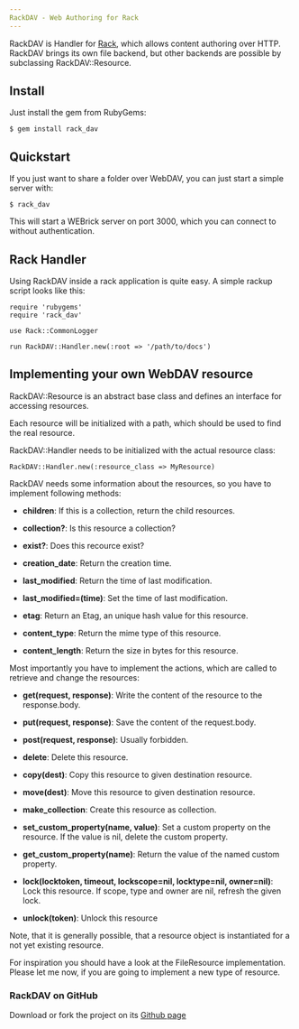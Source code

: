 ```yaml
---
RackDAV - Web Authoring for Rack
---
```


RackDAV is Handler for [Rack][1], which allows content authoring over
HTTP. RackDAV brings its own file backend, but other backends are
possible by subclassing RackDAV::Resource.

## Install

Just install the gem from RubyGems:

    $ gem install rack_dav

## Quickstart

If you just want to share a folder over WebDAV, you can just start a
simple server with:

    $ rack_dav

This will start a WEBrick server on port 3000, which you can connect
to without authentication.

## Rack Handler

Using RackDAV inside a rack application is quite easy. A simple rackup
script looks like this:

    require 'rubygems'
    require 'rack_dav'

    use Rack::CommonLogger

    run RackDAV::Handler.new(:root => '/path/to/docs')

## Implementing your own WebDAV resource

RackDAV::Resource is an abstract base class and defines an interface
for accessing resources.

Each resource will be initialized with a path, which should be used to
find the real resource.

RackDAV::Handler needs to be initialized with the actual resource class:

    RackDAV::Handler.new(:resource_class => MyResource)

RackDAV needs some information about the resources, so you have to
implement following methods:

* __children__: If this is a collection, return the child resources.

* __collection?__: Is this resource a collection?

* __exist?__: Does this recource exist?

* __creation\_date__: Return the creation time.

* __last\_modified__: Return the time of last modification.

* __last\_modified=(time)__: Set the time of last modification.

* __etag__: Return an Etag, an unique hash value for this resource.

* __content_type__: Return the mime type of this resource.

* __content\_length__: Return the size in bytes for this resource.


Most importantly you have to implement the actions, which are called
to retrieve and change the resources:

* __get(request, response)__: Write the content of the resource to the response.body.

* __put(request, response)__: Save the content of the request.body.

* __post(request, response)__: Usually forbidden.

* __delete__: Delete this resource.

* __copy(dest)__: Copy this resource to given destination resource.

* __move(dest)__: Move this resource to given destination resource.

* __make\_collection__: Create this resource as collection.

* __set_custom_property(name, value)__: Set a custom property on the resource. If the value is nil, delete the custom property.

* __get_custom_property(name)__: Return the value of the named custom property.

* __lock(locktoken, timeout, lockscope=nil, locktype=nil, owner=nil)__: Lock this resource.
  If scope, type and owner are nil, refresh the given lock.

* __unlock(token)__: Unlock this resource

Note, that it is generally possible, that a resource object is
instantiated for a not yet existing resource.

For inspiration you should have a look at the FileResource
implementation. Please let me now, if you are going to implement a new
type of resource.


### RackDAV on GitHub

Download or fork the project on its [Github page][2]


[1]: http://github.com/chneukirchen/rack
[2]: http://github.com/georgi/rack_dav
